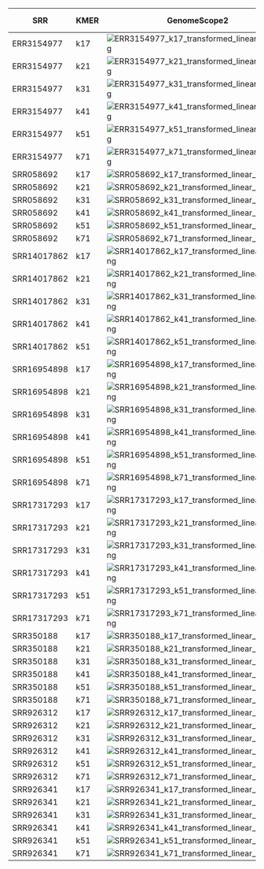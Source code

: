 | SRR | KMER | GenomeScope2 | GenomeScope -kcov | Fixed GenomeScope |  SmudgePlot |
| --- | --- | --- | --- | --- | --- | 
| ERR3154977 | k17 | ![ERR3154977_k17_transformed_linear_plot.png](images/ERR3154977_k17_transformed_linear_plot.png) | 80 | ![ERR3154977_k17_kcov_transformed_linear_plot.png](images/ERR3154977_k17_kcov_transformed_linear_plot.png) |  ![ERR3154977_k17_L40_smudgeplot_smudgeplot_log10.png](images/ERR3154977_k17_L40_smudgeplot_smudgeplot_log10.png) |
| ERR3154977 | k21 | ![ERR3154977_k21_transformed_linear_plot.png](images/ERR3154977_k21_transformed_linear_plot.png) | 80 | ![ERR3154977_k21_kcov_transformed_linear_plot.png](images/ERR3154977_k21_kcov_transformed_linear_plot.png) | ![ERR3154977_k21_L40_smudgeplot_smudgeplot_log10.png](images/ERR3154977_k21_L40_smudgeplot_smudgeplot_log10.png) |
| ERR3154977 | k31 | ![ERR3154977_k31_transformed_linear_plot.png](images/ERR3154977_k31_transformed_linear_plot.png) | 75 | ![ERR3154977_k31_kcov_transformed_linear_plot.png](images/ERR3154977_k31_kcov_transformed_linear_plot.png) | ![ERR3154977_k31_L37_smudgeplot_smudgeplot_log10.png](images/ERR3154977_k31_L37_smudgeplot_smudgeplot_log10.png) |
| ERR3154977 | k41 | ![ERR3154977_k41_transformed_linear_plot.png](images/ERR3154977_k41_transformed_linear_plot.png) | 60 | ![ERR3154977_k41_kcov_transformed_linear_plot.png](images/ERR3154977_k41_kcov_transformed_linear_plot.png) | ![ERR3154977_k41_L30_smudgeplot_smudgeplot_log10.png](images/ERR3154977_k41_L30_smudgeplot_smudgeplot_log10.png) |
| ERR3154977 | k51 | ![ERR3154977_k51_transformed_linear_plot.png](images/ERR3154977_k51_transformed_linear_plot.png) | 45 | ![ERR3154977_k51_kcov_transformed_linear_plot.png](images/ERR3154977_k51_kcov_transformed_linear_plot.png) | ![ERR3154977_k51_L22_smudgeplot_smudgeplot_log10.png](images/ERR3154977_k51_L22_smudgeplot_smudgeplot_log10.png) |
| ERR3154977 | k71 | ![ERR3154977_k71_transformed_linear_plot.png](images/ERR3154977_k71_transformed_linear_plot.png) | 28 | ![ERR3154977_k71_kcov_transformed_linear_plot.png](images/ERR3154977_k71_kcov_transformed_linear_plot.png) | ![ERR3154977_k71_L14_smudgeplot_smudgeplot_log10.png](images/ERR3154977_k71_L14_smudgeplot_smudgeplot_log10.png) |
| SRR058692 | k17 | ![SRR058692_k17_transformed_linear_plot.png](images/SRR058692_k17_transformed_linear_plot.png) | 22 | ![SRR058692_k17_kcov_transformed_linear_plot.png](images/SRR058692_k17_kcov_transformed_linear_plot.png) | ![SRR058692_k17_L11_smudgeplot_smudgeplot_log10.png](images/SRR058692_k17_L11_smudgeplot_smudgeplot_log10.png) |
| SRR058692 | k21 | ![SRR058692_k21_transformed_linear_plot.png](images/SRR058692_k21_transformed_linear_plot.png) | 22 | ![SRR058692_k21_kcov_transformed_linear_plot.png](images/SRR058692_k21_kcov_transformed_linear_plot.png) | ![SRR058692_k21_L11_smudgeplot_smudgeplot_log10.png](images/SRR058692_k21_L11_smudgeplot_smudgeplot_log10.png) |
| SRR058692 | k31 | ![SRR058692_k31_transformed_linear_plot.png](images/SRR058692_k31_transformed_linear_plot.png) | 20 | ![SRR058692_k31_kcov_transformed_linear_plot.png](images/SRR058692_k31_kcov_transformed_linear_plot.png) | ![SRR058692_k31_L10_smudgeplot_smudgeplot_log10.png](images/SRR058692_k31_L10_smudgeplot_smudgeplot_log10.png) |
| SRR058692 | k41 | ![SRR058692_k41_transformed_linear_plot.png](images/SRR058692_k41_transformed_linear_plot.png) | 19 | ![SRR058692_k41_kcov_transformed_linear_plot.png](images/SRR058692_k41_kcov_transformed_linear_plot.png) | ![SRR058692_k41_L9_smudgeplot_smudgeplot_log10.png](images/SRR058692_k41_L9_smudgeplot_smudgeplot_log10.png) |
| SRR058692 | k51 | ![SRR058692_k51_transformed_linear_plot.png](images/SRR058692_k51_transformed_linear_plot.png) | 18 | ![SRR058692_k51_kcov_transformed_linear_plot.png](images/SRR058692_k51_kcov_transformed_linear_plot.png) | ![SRR058692_k51_L9_smudgeplot_smudgeplot_log10.png](images/SRR058692_k51_L9_smudgeplot_smudgeplot_log10.png) |
| SRR058692 | k71 | ![SRR058692_k71_transformed_linear_plot.png](images/SRR058692_k71_transformed_linear_plot.png) | 16 | ![SRR058692_k71_kcov_transformed_linear_plot.png](images/SRR058692_k71_kcov_transformed_linear_plot.png) | ![SRR058692_k71_L8_smudgeplot_smudgeplot_log10.png](images/SRR058692_k71_L8_smudgeplot_smudgeplot_log10.png) |
| SRR14017862 | k17 | ![SRR14017862_k17_transformed_linear_plot.png](images/SRR14017862_k17_transformed_linear_plot.png) | 212 | ![SRR14017862_k17_kcov_transformed_linear_plot.png](images/SRR14017862_k17_kcov_transformed_linear_plot.png) | ![SRR14017862_k17_L106_smudgeplot_smudgeplot_log10.png](images/SRR14017862_k17_L106_smudgeplot_smudgeplot_log10.png) |
| SRR14017862 | k21 | ![SRR14017862_k21_transformed_linear_plot.png](images/SRR14017862_k21_transformed_linear_plot.png) | 189 | ![SRR14017862_k21_kcov_transformed_linear_plot.png](images/SRR14017862_k21_kcov_transformed_linear_plot.png) | ![SRR14017862_k21_L94_smudgeplot_smudgeplot_log10.png](images/SRR14017862_k21_L94_smudgeplot_smudgeplot_log10.png) |
| SRR14017862 | k31 | ![SRR14017862_k31_transformed_linear_plot.png](images/SRR14017862_k31_transformed_linear_plot.png) | 130 | ![SRR14017862_k31_kcov_transformed_linear_plot.png](images/SRR14017862_k31_kcov_transformed_linear_plot.png) | ![SRR14017862_k31_L65_smudgeplot_smudgeplot_log10.png](images/SRR14017862_k31_L65_smudgeplot_smudgeplot_log10.png) |
| SRR14017862 | k41 | ![SRR14017862_k41_transformed_linear_plot.png](images/SRR14017862_k41_transformed_linear_plot.png) | 74 | ![SRR14017862_k41_kcov_transformed_linear_plot.png](images/SRR14017862_k41_kcov_transformed_linear_plot.png) | ![SRR14017862_k41_L37_smudgeplot_smudgeplot_log10.png](images/SRR14017862_k41_L37_smudgeplot_smudgeplot_log10.png) |
| SRR14017862 | k51 | ![SRR14017862_k51_transformed_linear_plot.png](images/SRR14017862_k51_transformed_linear_plot.png) | 22 | ![SRR14017862_k51_kcov_transformed_linear_plot.png](images/SRR14017862_k51_kcov_transformed_linear_plot.png) | ![SRR14017862_k51_L11_smudgeplot_smudgeplot_log10.png](images/SRR14017862_k51_L11_smudgeplot_smudgeplot_log10.png) |
| SRR16954898 | k17 | ![SRR16954898_k17_transformed_linear_plot.png](images/SRR16954898_k17_transformed_linear_plot.png) | 96 | ![SRR16954898_k17_kcov_transformed_linear_plot.png](images/SRR16954898_k17_kcov_transformed_linear_plot.png) | ![SRR16954898_k17_L48_smudgeplot_smudgeplot_log10.png](images/SRR16954898_k17_L48_smudgeplot_smudgeplot_log10.png) |
| SRR16954898 | k21 | ![SRR16954898_k21_transformed_linear_plot.png](images/SRR16954898_k21_transformed_linear_plot.png) | 90 | ![SRR16954898_k21_kcov_transformed_linear_plot.png](images/SRR16954898_k21_kcov_transformed_linear_plot.png) | ![SRR16954898_k21_L45_smudgeplot_smudgeplot_log10.png](images/SRR16954898_k21_L45_smudgeplot_smudgeplot_log10.png) |
| SRR16954898 | k31 | ![SRR16954898_k31_transformed_linear_plot.png](images/SRR16954898_k31_transformed_linear_plot.png) | 80 | ![SRR16954898_k31_kcov_transformed_linear_plot.png](images/SRR16954898_k31_kcov_transformed_linear_plot.png) | ![SRR16954898_k31_L40_smudgeplot_smudgeplot_log10.png](images/SRR16954898_k31_L40_smudgeplot_smudgeplot_log10.png) |
| SRR16954898 | k41 | ![SRR16954898_k41_transformed_linear_plot.png](images/SRR16954898_k41_transformed_linear_plot.png) | 70 | ![SRR16954898_k41_kcov_transformed_linear_plot.png](images/SRR16954898_k41_kcov_transformed_linear_plot.png) | ![SRR16954898_k41_L35_smudgeplot_smudgeplot_log10.png](images/SRR16954898_k41_L35_smudgeplot_smudgeplot_log10.png) |
| SRR16954898 | k51 | ![SRR16954898_k51_transformed_linear_plot.png](images/SRR16954898_k51_transformed_linear_plot.png) | 60 | ![SRR16954898_k51_kcov_transformed_linear_plot.png](images/SRR16954898_k51_kcov_transformed_linear_plot.png) | ![SRR16954898_k51_L30_smudgeplot_smudgeplot_log10.png](images/SRR16954898_k51_L30_smudgeplot_smudgeplot_log10.png) |
| SRR16954898 | k71 | ![SRR16954898_k71_transformed_linear_plot.png](images/SRR16954898_k71_transformed_linear_plot.png) | 40 | ![SRR16954898_k71_kcov_transformed_linear_plot.png](images/SRR16954898_k71_kcov_transformed_linear_plot.png) | ![SRR16954898_k71_L20_smudgeplot_smudgeplot_log10.png](images/SRR16954898_k71_L20_smudgeplot_smudgeplot_log10.png) |
| SRR17317293 | k17 | ![SRR17317293_k17_transformed_linear_plot.png](images/SRR17317293_k17_transformed_linear_plot.png) | 286 | ![SRR17317293_k17_kcov_transformed_linear_plot.png](images/SRR17317293_k17_kcov_transformed_linear_plot.png) | ![SRR17317293_k17_L143_smudgeplot_smudgeplot_log10.png](images/SRR17317293_k17_L143_smudgeplot_smudgeplot_log10.png) |
| SRR17317293 | k21 | ![SRR17317293_k21_transformed_linear_plot.png](images/SRR17317293_k21_transformed_linear_plot.png) | 270 | ![SRR17317293_k21_kcov_transformed_linear_plot.png](images/SRR17317293_k21_kcov_transformed_linear_plot.png) | ![SRR17317293_k21_L135_smudgeplot_smudgeplot_log10.png](images/SRR17317293_k21_L135_smudgeplot_smudgeplot_log10.png) |
| SRR17317293 | k31 | ![SRR17317293_k31_transformed_linear_plot.png](images/SRR17317293_k31_transformed_linear_plot.png) | 270 | ![SRR17317293_k31_kcov_transformed_linear_plot.png](images/SRR17317293_k31_kcov_transformed_linear_plot.png) | ![SRR17317293_k31_L135_smudgeplot_smudgeplot_log10.png](images/SRR17317293_k31_L135_smudgeplot_smudgeplot_log10.png) |
| SRR17317293 | k41 | ![SRR17317293_k41_transformed_linear_plot.png](images/SRR17317293_k41_transformed_linear_plot.png) | 228 | ![SRR17317293_k41_kcov_transformed_linear_plot.png](images/SRR17317293_k41_kcov_transformed_linear_plot.png) | ![SRR17317293_k41_L114_smudgeplot_smudgeplot_log10.png](images/SRR17317293_k41_L114_smudgeplot_smudgeplot_log10.png) |
| SRR17317293 | k51 | ![SRR17317293_k51_transformed_linear_plot.png](images/SRR17317293_k51_transformed_linear_plot.png) | 206 | ![SRR17317293_k51_kcov_transformed_linear_plot.png](images/SRR17317293_k51_kcov_transformed_linear_plot.png) | ![SRR17317293_k51_L103_smudgeplot_smudgeplot_log10.png](images/SRR17317293_k51_L103_smudgeplot_smudgeplot_log10.png) |
| SRR17317293 | k71 | ![SRR17317293_k71_transformed_linear_plot.png](images/SRR17317293_k71_transformed_linear_plot.png) | 160 | ![SRR17317293_k71_kcov_transformed_linear_plot.png](images/SRR17317293_k71_kcov_transformed_linear_plot.png) | ![SRR17317293_k71_L80_smudgeplot_smudgeplot_log10.png](images/SRR17317293_k71_L80_smudgeplot_smudgeplot_log10.png) |
| SRR350188 | k17 | ![SRR350188_k17_transformed_linear_plot.png](images/SRR350188_k17_transformed_linear_plot.png) | 145 | ![SRR350188_k17_kcov_transformed_linear_plot.png](images/SRR350188_k17_kcov_transformed_linear_plot.png) | ![SRR350188_k17_L72_smudgeplot_smudgeplot_log10.png](images/SRR350188_k17_L72_smudgeplot_smudgeplot_log10.png) |
| SRR350188 | k21 | ![SRR350188_k21_transformed_linear_plot.png](images/SRR350188_k21_transformed_linear_plot.png) | 136 | ![SRR350188_k21_kcov_transformed_linear_plot.png](images/SRR350188_k21_kcov_transformed_linear_plot.png) | ![SRR350188_k21_L68_smudgeplot_smudgeplot_log10.png](images/SRR350188_k21_L68_smudgeplot_smudgeplot_log10.png) |
| SRR350188 | k31 | ![SRR350188_k31_transformed_linear_plot.png](images/SRR350188_k31_transformed_linear_plot.png) | 120 | ![SRR350188_k31_kcov_transformed_linear_plot.png](images/SRR350188_k31_kcov_transformed_linear_plot.png) | ![SRR350188_k31_L60_smudgeplot_smudgeplot_log10.png](images/SRR350188_k31_L60_smudgeplot_smudgeplot_log10.png) |
| SRR350188 | k41 | ![SRR350188_k41_transformed_linear_plot.png](images/SRR350188_k41_transformed_linear_plot.png) | 100 | ![SRR350188_k41_kcov_transformed_linear_plot.png](images/SRR350188_k41_kcov_transformed_linear_plot.png) | ![SRR350188_k41_L50_smudgeplot_smudgeplot_log10.png](images/SRR350188_k41_L50_smudgeplot_smudgeplot_log10.png) |
| SRR350188 | k51 | ![SRR350188_k51_transformed_linear_plot.png](images/SRR350188_k51_transformed_linear_plot.png) | 82 | ![SRR350188_k51_kcov_transformed_linear_plot.png](images/SRR350188_k51_kcov_transformed_linear_plot.png) | ![SRR350188_k51_L41_smudgeplot_smudgeplot_log10.png](images/SRR350188_k51_L41_smudgeplot_smudgeplot_log10.png) |
| SRR350188 | k71 | ![SRR350188_k71_transformed_linear_plot.png](images/SRR350188_k71_transformed_linear_plot.png) | 50 | ![SRR350188_k71_kcov_transformed_linear_plot.png](images/SRR350188_k71_kcov_transformed_linear_plot.png) | ![SRR350188_k71_L25_smudgeplot_smudgeplot_log10.png](images/SRR350188_k71_L25_smudgeplot_smudgeplot_log10.png) |
| SRR926312 | k17 | ![SRR926312_k17_transformed_linear_plot.png](images/SRR926312_k17_transformed_linear_plot.png) | 145 | ![SRR926312_k17_kcov_transformed_linear_plot.png](images/SRR926312_k17_kcov_transformed_linear_plot.png) | ![SRR926312_k17_L72_smudgeplot_smudgeplot_log10.png](images/SRR926312_k17_L72_smudgeplot_smudgeplot_log10.png) |
| SRR926312 | k21 | ![SRR926312_k21_transformed_linear_plot.png](images/SRR926312_k21_transformed_linear_plot.png) | 141 | ![SRR926312_k21_kcov_transformed_linear_plot.png](images/SRR926312_k21_kcov_transformed_linear_plot.png) | ![SRR926312_k21_L70_smudgeplot_smudgeplot_log10.png](images/SRR926312_k21_L70_smudgeplot_smudgeplot_log10.png) |
| SRR926312 | k31 | ![SRR926312_k31_transformed_linear_plot.png](images/SRR926312_k31_transformed_linear_plot.png) | 133 | ![SRR926312_k31_kcov_transformed_linear_plot.png](images/SRR926312_k31_kcov_transformed_linear_plot.png) | ![SRR926312_k31_L66_smudgeplot_smudgeplot_log10.png](images/SRR926312_k31_L66_smudgeplot_smudgeplot_log10.png) |
| SRR926312 | k41 | ![SRR926312_k41_transformed_linear_plot.png](images/SRR926312_k41_transformed_linear_plot.png) | 126 | ![SRR926312_k41_kcov_transformed_linear_plot.png](images/SRR926312_k41_kcov_transformed_linear_plot.png) | ![SRR926312_k41_L63_smudgeplot_smudgeplot_log10.png](images/SRR926312_k41_L63_smudgeplot_smudgeplot_log10.png) |
| SRR926312 | k51 | ![SRR926312_k51_transformed_linear_plot.png](images/SRR926312_k51_transformed_linear_plot.png) | 119 | ![SRR926312_k51_kcov_transformed_linear_plot.png](images/SRR926312_k51_kcov_transformed_linear_plot.png) | ![SRR926312_k51_L59_smudgeplot_smudgeplot_log10.png](images/SRR926312_k51_L59_smudgeplot_smudgeplot_log10.png) |
| SRR926312 | k71 | ![SRR926312_k71_transformed_linear_plot.png](images/SRR926312_k71_transformed_linear_plot.png) | 105 | ![SRR926312_k71_kcov_transformed_linear_plot.png](images/SRR926312_k71_kcov_transformed_linear_plot.png) | ![SRR926312_k71_L52_smudgeplot_smudgeplot_log10.png](images/SRR926312_k71_L52_smudgeplot_smudgeplot_log10.png) |
| SRR926341 | k17 | ![SRR926341_k17_transformed_linear_plot.png](images/SRR926341_k17_transformed_linear_plot.png) | 133 | ![SRR926341_k17_kcov_transformed_linear_plot.png](images/SRR926341_k17_kcov_transformed_linear_plot.png) | ![SRR926341_k17_L66_smudgeplot_smudgeplot_log10.png](images/SRR926341_k17_L66_smudgeplot_smudgeplot_log10.png) |
| SRR926341 | k21 | ![SRR926341_k21_transformed_linear_plot.png](images/SRR926341_k21_transformed_linear_plot.png) | 126 | ![SRR926341_k21_kcov_transformed_linear_plot.png](images/SRR926341_k21_kcov_transformed_linear_plot.png) | ![SRR926341_k21_L63_smudgeplot_smudgeplot_log10.png](images/SRR926341_k21_L63_smudgeplot_smudgeplot_log10.png) |
| SRR926341 | k31 | ![SRR926341_k31_transformed_linear_plot.png](images/SRR926341_k31_transformed_linear_plot.png) | 116 | ![SRR926341_k31_kcov_transformed_linear_plot.png](images/SRR926341_k31_kcov_transformed_linear_plot.png) | ![SRR926341_k31_L58_smudgeplot_smudgeplot_log10.png](images/SRR926341_k31_L58_smudgeplot_smudgeplot_log10.png) |
| SRR926341 | k41 | ![SRR926341_k41_transformed_linear_plot.png](images/SRR926341_k41_transformed_linear_plot.png) | 108 | ![SRR926341_k41_kcov_transformed_linear_plot.png](images/SRR926341_k41_kcov_transformed_linear_plot.png) | ![SRR926341_k41_L54_smudgeplot_smudgeplot_log10.png](images/SRR926341_k41_L54_smudgeplot_smudgeplot_log10.png) |
| SRR926341 | k51 | ![SRR926341_k51_transformed_linear_plot.png](images/SRR926341_k51_transformed_linear_plot.png) | 101 | ![SRR926341_k51_kcov_transformed_linear_plot.png](images/SRR926341_k51_kcov_transformed_linear_plot.png) | ![SRR926341_k51_L50_smudgeplot_smudgeplot_log10.png](images/SRR926341_k51_L50_smudgeplot_smudgeplot_log10.png) |
| SRR926341 | k71 | ![SRR926341_k71_transformed_linear_plot.png](images/SRR926341_k71_transformed_linear_plot.png) | 88 | ![SRR926341_k71_kcov_transformed_linear_plot.png](images/SRR926341_k71_kcov_transformed_linear_plot.png) | ![SRR926341_k71_L44_smudgeplot_smudgeplot_log10.png](images/SRR926341_k71_L44_smudgeplot_smudgeplot_log10.png) |
